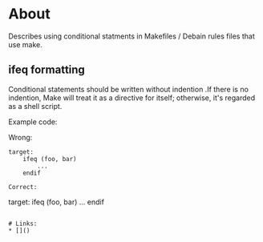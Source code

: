 # About
Describes using conditional statments in Makefiles / Debain rules files that use make.

## ifeq formatting

Conditional statements should be written without indention .If there is no indention, Make will treat it as a directive for itself; otherwise, it's regarded as a shell script.

Example code:

Wrong:
```
target:
    ifeq (foo, bar)
        ...
    endif

Correct:
```
target:
ifeq (foo, bar)
    ...
endif
```

# Links:
* []()
